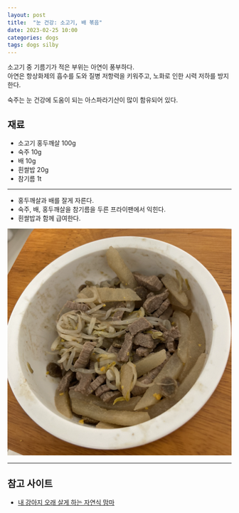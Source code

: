 ```yaml
---
layout: post
title:  "눈 건강: 소고기, 배 볶음"
date: 2023-02-25 10:00
categories: dogs
tags: dogs silby
---
```


소고기 중 기름기가 적은 부위는 아연이 풍부하다.  
아연은 항상화제의 흡수를 도와 질병 저항력을 키워주고, 노화로 인한 시력 저하를 방지한다.  

숙주는 눈 건강에 도움이 되는 아스파라기산이 많이 함유되어 있다.

## 재료
- 소고기 홍두깨살 100g
- 숙주 10g
- 배 10g
- 흰쌀밥 20g
- 참기름 1t

---

- 홍두깨살과 배를 잘게 자른다.
- 숙주, 배, 홍두깨살을 참기름을 두른 프라이팬에서 익힌다.
- 흰쌀밥과 함께 급여한다.

![소고기, 배 볶음](/assets/img/dogs/2023/0225.png)

---

## 참고 사이트

* [내 강아지 오래 살게 하는 자연식 맘마](http://www.yes24.com/Product/Goods/23022521)